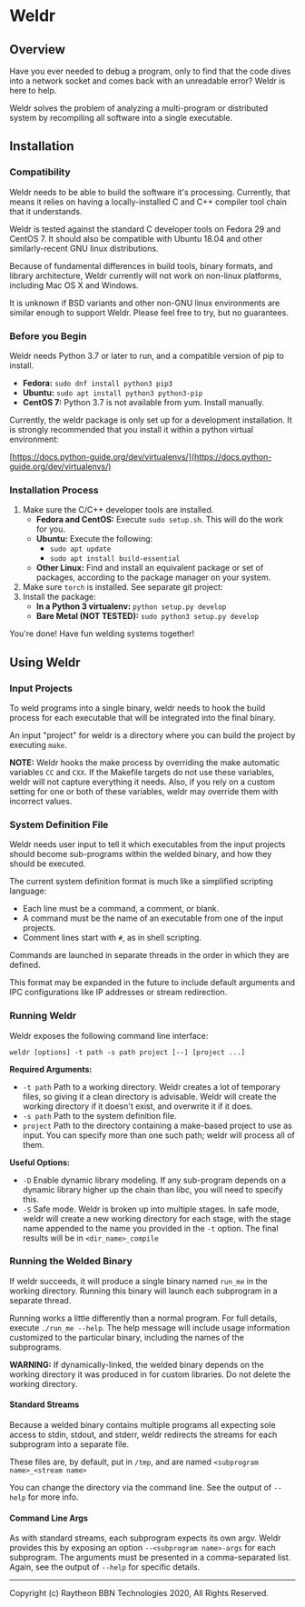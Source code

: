 # Weldr

## Overview

Have you ever needed to debug a program, only to find that the code dives into a network socket and comes back with an unreadable error?  Weldr is here to help.

Weldr solves the problem of analyzing a multi-program or distributed system by recompiling all software into a single executable.

## Installation

### Compatibility

Weldr needs to be able to build the software it's processing.  Currently, that means it relies on having a locally-installed C and C++ compiler tool chain that it understands.

Weldr is tested against the standard C developer tools
on Fedora 29 and CentOS 7.  It should also be compatible
with Ubuntu 18.04 and other similarly-recent GNU linux distributions.

Because of fundamental differences in build tools,
binary formats, and library architecture, Weldr currently will not work on non-linux platforms, including Mac OS X and Windows.

It is unknown if BSD variants and other non-GNU linux environments are similar enough to support Weldr.  Please feel free to try, but no guarantees.

### Before you Begin

Weldr needs Python 3.7 or later to run, and a compatible version of pip to install.

- **Fedora:** `sudo dnf install python3 pip3`
- **Ubuntu:** `sudo apt install python3 python3-pip`
- **CentOS 7:** Python 3.7 is not available from yum.  Install manually. 

Currently, the weldr package is only set up for a development installation.  It is strongly recommended that you install it within a python virtual environment: 

[https://docs.python-guide.org/dev/virtualenvs/](https://docs.python-guide.org/dev/virtualenvs/)

### Installation Process

1. Make sure the C/C++ developer tools are installed.
	- **Fedora and CentOS:** Execute `sudo setup.sh`.  This will do the work for you.
	- **Ubuntu:** Execute the following:
		- `sudo apt update`
		- `sudo apt install build-essential`
	- **Other Linux:** Find and install an equivalent package or set of packages, according to the package manager on your system.
2. Make sure `torch` is installed.  See separate git project: 
3. Install the package:
	- **In a Python 3 virtualenv:** `python setup.py develop`
	- **Bare Metal (NOT TESTED):** `sudo python3 setup.py develop`

You're done!  Have fun welding systems together!

## Using Weldr

### Input Projects

To weld programs into a single binary, weldr needs to hook the build process for each executable that will be integrated into the final binary.

An input "project" for weldr is a directory where you can build the project by executing `make`.  

**NOTE:** Weldr hooks the make process by overriding the make automatic variables `CC` and `CXX`.  If the Makefile targets do not use these variables, weldr will not capture everything it needs.  Also, if you rely on a custom setting for one or both of these variables, weldr may override them with incorrect values.

### System Definition File

Weldr needs user input to tell it which executables
from the input projects should become sub-programs within the welded binary, and how they should
be executed.

The current system definition format is much like a simplified scripting language:

- Each line must be a command, a comment, or blank.
- A command must be the name of an executable from one of the input projects.
- Comment lines start with `#`, as in shell scripting.

Commands are launched in separate threads in the order in which they are defined.

This format may be expanded in the future to include default arguments and IPC configurations like IP addresses or stream redirection.

### Running Weldr

Weldr exposes the following command line interface:

	weldr [options] -t path -s path project [--] [project ...]

**Required Arguments:**

- `-t path` Path to a working directory.  Weldr creates a lot of temporary files, so giving it a clean directory is advisable.  Weldr will create the working directory if it doesn't exist, and overwrite it if it does.
- `-s path` Path to the system definition file.
- `project` Path to the directory containing a make-based project to use as input.  You can specify more than one such path; weldr will process all of them.

**Useful Options:**

- `-D` Enable dynamic library modeling.  If any sub-program depends on a dynamic library higher up the chain than libc, you will need to specify this.
- `-S` Safe mode.  Weldr is broken up into multiple stages.  In safe mode, weldr will create a new working directory for each stage, with the stage name appended to the name you provided in the `-t` option.  The final results will be in `<dir_name>_compile`

### Running the Welded Binary

If weldr succeeds, it will produce a single binary named `run_me` in the working directory.  Running this binary will launch each subprogram in a separate thread.

 Running works a little differently than a normal program.  For full details, execute `./run_me --help`.  The help message will include usage information customized to the particular binary, including the names of the subprograms.

**WARNING:** If dynamically-linked, the welded binary depends on the working directory it was produced in for custom libraries.  Do not delete the working directory.

#### Standard Streams

Because a welded binary contains multiple programs all expecting sole access to stdin, stdout, and stderr, weldr redirects the streams for each subprogram into a separate file.  

These files are, by default, put in `/tmp`, and are named `<subprogram name>_<stream name>`

You can change the directory via the command line.  See the output of `--help` for more info.

#### Command Line Args

As with standard streams, each subprogram expects its own argv.  Weldr provides this by exposing an option `--<subprogram name>-args` for each subprogram.  The arguments must be presented in a comma-separated list.  Again, see the output of `--help` for specific details.


----------


Copyright (c) Raytheon BBN Technologies 2020, All Rights Reserved.